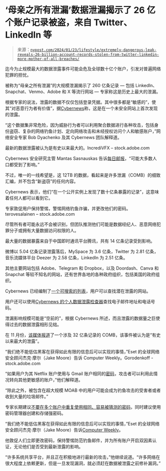 <!--yml

category: 未分类

date: 2024-05-27 15:12:23

-->

# ‘母亲之所有泄漏’数据泄漏揭示了 26 亿个账户记录被盗，来自 Twitter、LinkedIn 等

> 来源：[`nypost.com/2024/01/23/lifestyle/extremely-dangerous-leak-reveals-26-billion-account-records-stolen-from-twitter-linkedin-more-mother-of-all-breaches/`](https://nypost.com/2024/01/23/lifestyle/extremely-dangerous-leak-reveals-26-billion-account-records-stolen-from-twitter-linkedin-more-mother-of-all-breaches/)

迄今为止规模最大的数据泄露事件可能会危及全球数十亿个账户，引发对普遍网络犯罪的担忧。

被称为“母亲之所有泄漏”的大规模泄漏揭示了 260 亿条记录 — 包括 LinkedIn、Snapchat、Venmo、Adobe 和 X 等流行网站 — 专家称这是历史上最大的泄漏。

根据专家的说法，泄露的数据不仅仅包括登录凭据。其中很多都是“敏感的”，使其“对恶意行为者有价值”，据[Cybernews](https://cybernews.com/security/billions-passwords-credentials-leaked-mother-of-all-breaches/)称，这是在一个未安全网站上首次发现的泄露。

“这个数据集非常危险，因为威胁行为者可以利用聚合数据进行各种攻击，包括身份盗窃、复杂的网络钓鱼计划、定向网络攻击和未经授权访问个人和敏感账户，”网络安全专家 Bob Dyachenko 及其 Cybernews 团队解释道。

最新的数据泄露被认为是有史以来最大的。IncrediVFX – stock.adobe.com

Cybernews 安全研究主管 Mantas Sasnauskas 告诉[每日邮报](https://www.dailymail.co.uk/sciencetech/article-12995137/Is-data-safe-Mother-Breaches-sees-26-billion-records-leaked-online-experts-reveal-check-emails-passwords-compromised.html)，“可能大多数人口都受到了影响。”

不过，唯一的一线希望是，这 12TB 的数据，看起来是许多泄漏（COMB）的细致汇编，并不包含“新盗窃”的任何内容。

Cybernews 表示，他们“在一个公开实例上发现了数十亿条暴露的记录”，这意味着任何人都可以看到它。

专家敦促用户保持警惕，警惕网络钓鱼诈骗，并更改他们的密码。 terovesalainen – stock.adobe.com

尽管所有者可能永远不会被识别，但团队推测他们可能是数据经纪人、恶意网络犯罪分子或拥有大量数据访问权限的人。

最大量的数据暴露来自于中国即时通讯平台腾讯，共有 14 亿条记录受到影响。

微博以 5.04 亿条记录泄露落后，MySpace 为 3.6 亿条，Twitter 为 2.81 亿条，音乐流媒体平台 Deezer 为 2.58 亿条，LinkedIn 为 2.51 亿条。

其他主要网站包括 Adobe、Telegram 和 Dropbox，以及 Doordash、Canva 和 Snapchat 等较不知名的网站，还有世界各地的各种政府组织，包括美国的政府组织。

Cybernews 已经编制了[一个可搜索的列表](https://cybernews.com/security/billions-passwords-credentials-leaked-mother-of-all-breaches/)，用户可以查找潜在泄露的网站。

用户还可以使用[Cybernews 的个人数据泄露检查器](https://cybernews.com/personal-data-leak-check/)查找电子邮件地址和电话号码。

泄漏影响规模可能是“空前的”，根据 Cybernews 所述，而且泄露的数据量之巨使得过去的数据泄露相形见绌。

在 11 月份，[该媒体报道](https://cybernews.com/news/largest-compilation-of-emails-and-passwords-leaked-free/)了一个涉及 32 亿条记录的 COMB，该事件被认为是“有史以来最大的泄露”。

“我们绝不能低估黑客在获得如此有限的信息后可以实现的事情，”Eset 的全球网络安全顾问杰克·摩尔（Jake Moore）告诉 Computer Weekly。Gorodenkoff - stock.adobe.com

“如果用户为其 Netflix 账户使用与 Gmail 账户相同的[密码](https://nypost.com/2022/09/02/password-updates-might-make-you-more-prone-to-identity-theft/)，攻击者可以利用此情况转向其他更敏感的账户，”他们解释道。

“除此之外，被包含在超大规模 MOAB 中的用户可能会成为钓鱼攻击的受害者或者收到大量的垃圾邮件。”

专家长期建议[不要在多个账户中重复使用相同、容易被猜测的密码](https://nypost.com/2022/05/16/cyber-expert-reveals-the-most-dangerous-password-habits/)，同时建议使用密码管理器创建和存储强密码。

“我们绝不能低估黑客在获得如此有限的信息后可以实现的事情，”Eset 的全球网络安全顾问杰克·摩尔（Jake Moore）告诉[Computer Weekly](https://www.computerweekly.com/news/366567105/Leak-of-26-billion-records-may-prove-to-be-mother-of-all-breaches)。

他敦促人们立即更改密码，保持警惕防范钓鱼邮件，并为所有账户开启双因素认证，无论他们是否受到最新泄露的影响。

“许多系统共享平台，并且正在积极地进行最新的攻击，”他继续说道。“许多网络在很大程度上依赖更新，但是一旦发现漏洞，就必须赶在数据被泄露之前修补漏洞。”
